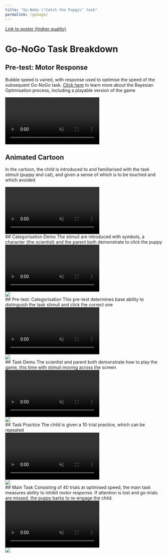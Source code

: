 ```yaml
---
title: "Go-NoGo \"Catch the Puppy\" task"
permalink: /gonogo/
---
```

<a href="../pipsWorldEposter.pdf" target="_blank">Link to poster (higher quality)</a>

# Go-NoGo Task Breakdown

## Pre-test: Motor Response
Bubble speed is varied, with response used to optimise the speed of the subsequent Go-NoGo task. [Click here](../bayesopt) to learn more about the Bayesian Optimisation process, including a playable version of the game
<div class="FlexContainer" padding-left="4rem" padding-right="4rem">
  <div class="FlexContainerCol">
    <div class="FlexContainer">
      <video id="BO" src="../Video/BOBubblesShort.mp4" autoplay muted loop preload></video>
    </div>
  </div>
</div>

## Animated Cartoon
In the cartoon, the child is introduced to and familiarised with the task stimuli (puppy and cat), and given a sense of which is to be touched and which avoided
<div class="FlexContainer" padding-left="4rem" padding-right="4rem">
  <div class="FlexContainerCol">
    <div class="FlexContainer">
      <video id="Anim" src="../Video/Animation.mp4" autoplay muted loop preload></video>
    </div>
  </div>
</div>
## Categorisation Demo
The stimuli are introduced with symbols, a character (the scientist) and the parent both demonstrate to click the puppy
<div class="FlexContainer" padding-left="4rem" padding-right="4rem">
  <div class="FlexContainerCol">
    <div class="FlexContainer">
      <video id="CatDem" src="../Video/CategDemo.mp4" autoplay muted loop preload></video>
      <div class="Overlay">
        <img src="../volumeOff.png" controlledVideoId="CatDem" onclick="toggleMute(this)">
      </div>
    </div>
  </div>
</div>
## Pre-test: Categorisation
This pre-test determines base ability to distinguish the task stimuli and click the correct one
<div class="FlexContainer" padding-left="4rem" padding-right="4rem">
  <div class="FlexContainerCol">
    <div class="FlexContainer">
      <video id="Categ" src="../Video/Categ.mp4" autoplay muted loop preload></video>
      <div class="Overlay">
        <img src="../volumeOff.png" controlledVideoId="Categ" onclick="toggleMute(this)">
      </div>
    </div>
  </div>
</div>
## Task Demo
The scientist and parent both demonstrate how to play the game, this time with stimuli moving across the screen
<div class="FlexContainer" padding-left="4rem" padding-right="4rem">
  <div class="FlexContainerCol">
    <div class="FlexContainer">
      <video id="Demo" src="../Video/Demo.mp4" autoplay muted loop preload></video>
      <div class="Overlay">
        <img src="../volumeOff.png" controlledVideoId="Demo" onclick="toggleMute(this)">
      </div>
    </div>
  </div>
</div>
## Task Practice
The child is given a 10-trial practice, which can be repeated
<div class="FlexContainer" padding-left="4rem" padding-right="4rem">
  <div class="FlexContainerCol">
    <div class="FlexContainer">
      <video id="GNG" src="../Video/GNG.mp4" autoplay muted loop preload></video>
      <div class="Overlay">
        <img src="../volumeOff.png" controlledVideoId="GNG" onclick="toggleMute(this)">
      </div>
    </div>
  </div>
</div>
## Main Task
Consisting of 40 trials at optimised speed, the main task measures ability to inhibit motor response. If attention is lost and go-trials are missed, the puppy barks to re-engage the child.
<div class="FlexContainer" padding-left="4rem" padding-right="4rem">
  <div class="FlexContainerCol">
    <div class="FlexContainer">
      <video id="GNG2" src="../Video/GNG.mp4" autoplay muted loop preload></video>
      <div class="Overlay">
        <img src="../volumeOff.png" controlledVideoId="GNG2" onclick="toggleMute(this)">
      </div>
    </div>
  </div>
</div>

<script>
var vid = document.getElementById("myVideo");
function toggleMute(el) { 
    var vidId = el.getAttribute('controlledVideoId');
    var vid = document.getElementById(vidId);
    vid.muted = !vid.muted;
    el.src = vid.muted ? "../volumeOff.png" : "../volumeOn.png";
}
</script>
